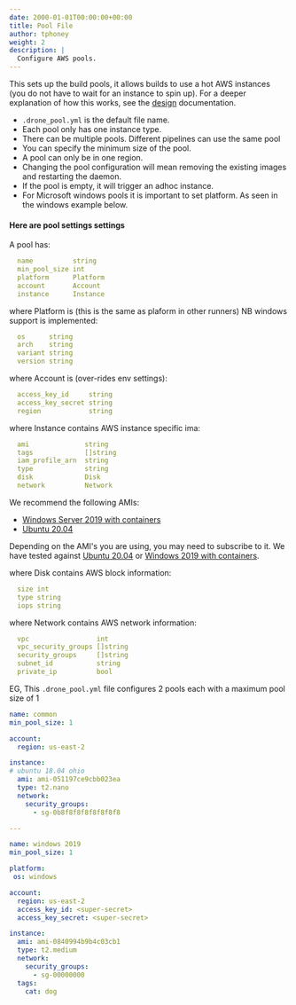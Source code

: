 ```yaml
---
date: 2000-01-01T00:00:00+00:00
title: Pool File
author: tphoney
weight: 2
description: |
  Configure AWS pools.
---
```


This sets up the build pools, it allows builds to use a hot AWS instances (you do not have to wait for an instance to spin up). For a deeper explanation of how this works, see the [design](https://github.com/drone/proposal/blob/master/design/01-aws-runner.md) documentation.

+ `.drone_pool.yml` is the default file name.
+ Each pool only has one instance type.
+ There can be multiple pools. Different pipelines can use the same pool
+ You can specify the minimum size of the pool.
+ A pool can only be in one region.
+ Changing the pool configuration will mean removing the existing images and restarting the daemon.
+ If the pool is empty, it will trigger an adhoc instance.
+ For Microsoft windows pools it is important to set platform. As seen in the windows example below.

#### Here are pool settings settings

A pool has:

```yaml
  name          string
  min_pool_size int
  platform      Platform
  account       Account
  instance      Instance
```

where Platform is (this is the same as plaform in other runners) NB windows support is implemented:

```yaml
  os      string
  arch    string
  variant string
  version string
```

where Account is (over-rides env settings):

```yaml
  access_key_id     string
  access_key_secret string
  region            string
```

where Instance contains AWS instance specific ima:

```yaml
  ami              string
  tags             []string
  iam_profile_arn  string
  type             string
  disk             Disk
  network          Network
```

We recommend the following AMIs:

+ [Windows Server 2019 with containers](https://aws.amazon.com/marketplace/pp/prodview-iehgssex6veoi)
+ [Ubuntu 20.04](https://aws.amazon.com/marketplace/pp/prodview-iftkyuwv2sjxi?sr=0-2&ref_=beagle&applicationId=AWSMPContessa)

Depending on the AMI's you are using, you may need to subscribe to it. We have tested against [Ubuntu 20.04](https://aws.amazon.com/marketplace/pp/prodview-iftkyuwv2sjxi?sr=0-2&ref_=beagle&applicationId=AWSMPContessa) or [Windows 2019 with containers](https://aws.amazon.com/marketplace/pp/prodview-iehgssex6veoi?sr=0-6&ref_=beagle&applicationId=AWSMPContessa).

where Disk contains AWS block information:

```yaml
  size int
  type string
  iops string
```

where Network contains AWS network information:

```yaml
  vpc                 int
  vpc_security_groups []string
  security_groups     []string
  subnet_id           string
  private_ip          bool
```

EG, This `.drone_pool.yml` file configures 2 pools each with a maximum pool size of 1

```YAML
name: common
min_pool_size: 1

account:
  region: us-east-2

instance:
# ubuntu 18.04 ohio
  ami: ami-051197ce9cbb023ea
  type: t2.nano
  network:
    security_groups:
      - sg-0b8f8f8f8f8f8f8f8

---

name: windows 2019
min_pool_size: 1

platform:
 os: windows

account:
  region: us-east-2
  access_key_id: <super-secret>
  access_key_secret: <super-secret>

instance:
  ami: ami-0840994b9b4c03cb1
  type: t2.medium
  network:
    security_groups:
      - sg-00000000
  tags:
    cat: dog
```
